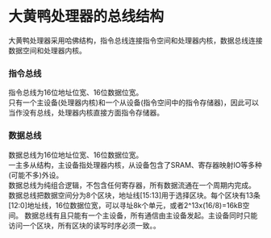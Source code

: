 # 大黄鸭处理器的总线结构
大黄鸭处理器采用哈佛结构，指令总线连接指令空间和处理器内核，数据总线连接数据空间和处理器内核。
### 指令总线
指令总线为16位地址位宽、16位数据位宽。  
只有一个主设备(处理器内核)和一个从设备(指令空间中的指令存储器)，因此可以当作没有总线，处理器内核直接方面指令存储器。
### 数据总线
数据总线为16位地址位宽、16位数据位宽。  
一主多从结构，主设备指处理器内核，从设备包含了SRAM、寄存器映射IO等多种(可能不多)外设。  
数据总线为纯组合逻辑，不包含任何寄存器，所有数据流通在一个周期内完成。
数据总线把数据空间分为8个区块，地址线[15:13]用于选择区块。每个区块有13条[12:0]地址线，16位数据位宽，可以寻址8k个单元，或者2^13x(16/8)=16kB空间。
数据总线有且只能有一个主设备，所有通信由主设备发起。主设备同时只能访问一个区块，所有区块的读写时序必须一致。。